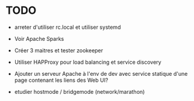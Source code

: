# TODO

- arreter d'utiliser rc.local et utiliser systemd

- Voir Apache Sparks
- Créer 3 maitres et tester zookeeper
- Utiliser HAPProxy pour load balancing et service discovery
- Ajouter un serveur Apache à l'env de dev avec service statique d'une 
page contenant les liens des Web UI?
- etudier hostmode / bridgemode (network/marathon)